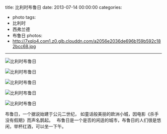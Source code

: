 title: 比利时布鲁日
date: 2013-07-14 00:00:00
categories:
- photo
tags:
- 比利时
- 西弗兰德
- 布鲁日
photos:
- http://7xqlo4.com1.z0.glb.clouddn.com/a2056e2036de696b159b592c182bcc68.jpg
---

![比利时布鲁日](http://7xqlo4.com1.z0.glb.clouddn.com/64a952b86888a07e6b8ab7bf7d0244c4.jpg)

![比利时布鲁日](http://7xqlo4.com1.z0.glb.clouddn.com/57d0be75fa5d003cfb85f01ed2e0eb8d.JPG)

![比利时布鲁日](http://7xqlo4.com1.z0.glb.clouddn.com/38960ec434f2285cec283611f677d2fc.jpg)

![比利时布鲁日](http://7xqlo4.com1.z0.glb.clouddn.com/6ea34fb60d59a09439674800d457e954.jpg)

![比利时布鲁日](http://7xqlo4.com1.z0.glb.clouddn.com/7c6815ab3af53ccf7b9a7dd971fb6991.jpg)

布鲁日，一个据说始建于公元二世纪， 如童话般美丽的欧洲小城，因电影《杀手没有假期》而声名鹊起。 &nbsp; 布鲁日是一个是否的闲适的城市，布鲁日的人们很是悠闲，举杯红酒，可以坐一下午。